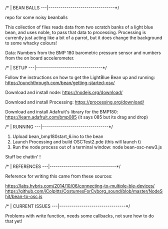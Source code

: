 /* | BEAN BALLS
---|---------------------------------*/

repo for some noisy beanballs

This collection of files reads data from two scratch banks of a light blue bean, and uses noble, to pass that data to processing. 
Processing is currently just acting like a bit of a parrot, but it does change the background to some whacky colours!

Data: Numbers from the BMP 180 barometric pressure sensor and numbers from the on board accelerometer. 

/* | SETUP
---|---------------------------------*/

Follow the instructions on how to get the LightBlue Bean up and running: https://punchthrough.com/bean/getting-started-osx/

Download and install node: https://nodejs.org/download/

Download and install Processing: https://processing.org/download/

Download and install Adafruit's library for the BMP180: https://learn.adafruit.com/bmp085  (it says 085 but its drag and drop)


/* | RUNNING
---|---------------------------------*/

1) Upload bean_bmp180start_6.ino to the bean<br />
2) Launch Processing and build OSCTest2.pde (this will launch t)<br />
3) Run the node process out of a terminal window: node bean-osc-new3.js<br />

Stuff be chattin' !



/* | REFERENCES 
---|---------------------------------*/

Reference for writing this came from these sources:

https://labs.hybris.com/2014/10/06/connecting-to-multiple-ble-devices/
https://github.com/iColpitts/CostumesForCyborg_sound/blob/master/NodeShit/bean-to-osc.js


/* | CURRENT ISSUES
---|---------------------------------*/

Problems with write function, needs some callbacks, not sure how to do that yet!